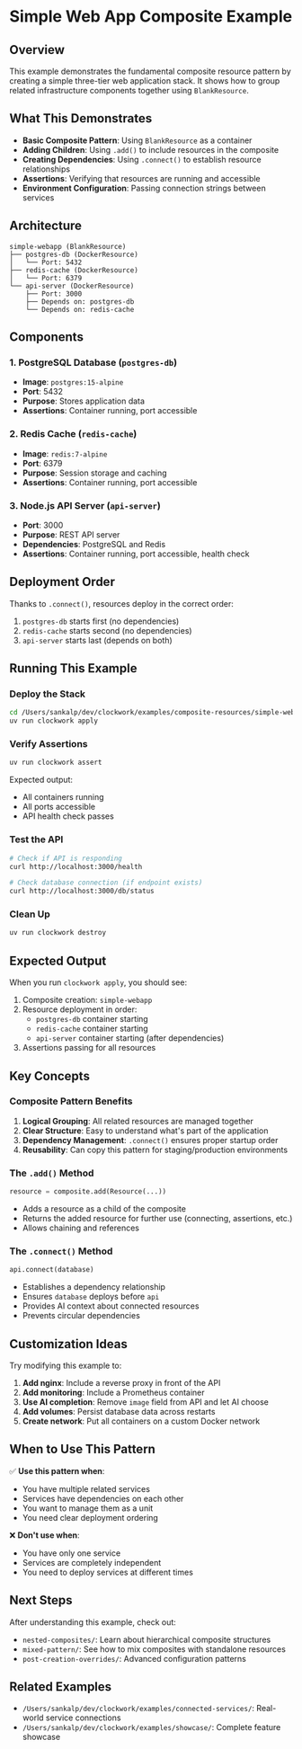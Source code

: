 # Simple Web App Composite Example

## Overview

This example demonstrates the fundamental composite resource pattern by creating a simple three-tier web application stack. It shows how to group related infrastructure components together using `BlankResource`.

## What This Demonstrates

- **Basic Composite Pattern**: Using `BlankResource` as a container
- **Adding Children**: Using `.add()` to include resources in the composite
- **Creating Dependencies**: Using `.connect()` to establish resource relationships
- **Assertions**: Verifying that resources are running and accessible
- **Environment Configuration**: Passing connection strings between services

## Architecture

```
simple-webapp (BlankResource)
├── postgres-db (DockerResource)
│   └── Port: 5432
├── redis-cache (DockerResource)
│   └── Port: 6379
└── api-server (DockerResource)
    ├── Port: 3000
    ├── Depends on: postgres-db
    └── Depends on: redis-cache
```

## Components

### 1. PostgreSQL Database (`postgres-db`)
- **Image**: `postgres:15-alpine`
- **Port**: 5432
- **Purpose**: Stores application data
- **Assertions**: Container running, port accessible

### 2. Redis Cache (`redis-cache`)
- **Image**: `redis:7-alpine`
- **Port**: 6379
- **Purpose**: Session storage and caching
- **Assertions**: Container running, port accessible

### 3. Node.js API Server (`api-server`)
- **Port**: 3000
- **Purpose**: REST API server
- **Dependencies**: PostgreSQL and Redis
- **Assertions**: Container running, port accessible, health check

## Deployment Order

Thanks to `.connect()`, resources deploy in the correct order:

1. `postgres-db` starts first (no dependencies)
2. `redis-cache` starts second (no dependencies)
3. `api-server` starts last (depends on both)

## Running This Example

### Deploy the Stack

```bash
cd /Users/sankalp/dev/clockwork/examples/composite-resources/simple-webapp
uv run clockwork apply
```

### Verify Assertions

```bash
uv run clockwork assert
```

Expected output:
- All containers running
- All ports accessible
- API health check passes

### Test the API

```bash
# Check if API is responding
curl http://localhost:3000/health

# Check database connection (if endpoint exists)
curl http://localhost:3000/db/status
```

### Clean Up

```bash
uv run clockwork destroy
```

## Expected Output

When you run `clockwork apply`, you should see:

1. Composite creation: `simple-webapp`
2. Resource deployment in order:
   - `postgres-db` container starting
   - `redis-cache` container starting
   - `api-server` container starting (after dependencies)
3. Assertions passing for all resources

## Key Concepts

### Composite Pattern Benefits

1. **Logical Grouping**: All related resources are managed together
2. **Clear Structure**: Easy to understand what's part of the application
3. **Dependency Management**: `.connect()` ensures proper startup order
4. **Reusability**: Can copy this pattern for staging/production environments

### The `.add()` Method

```python
resource = composite.add(Resource(...))
```

- Adds a resource as a child of the composite
- Returns the added resource for further use (connecting, assertions, etc.)
- Allows chaining and references

### The `.connect()` Method

```python
api.connect(database)
```

- Establishes a dependency relationship
- Ensures `database` deploys before `api`
- Provides AI context about connected resources
- Prevents circular dependencies

## Customization Ideas

Try modifying this example to:

1. **Add nginx**: Include a reverse proxy in front of the API
2. **Add monitoring**: Include a Prometheus container
3. **Use AI completion**: Remove `image` field from API and let AI choose
4. **Add volumes**: Persist database data across restarts
5. **Create network**: Put all containers on a custom Docker network

## When to Use This Pattern

✅ **Use this pattern when**:
- You have multiple related services
- Services have dependencies on each other
- You want to manage them as a unit
- You need clear deployment ordering

❌ **Don't use when**:
- You have only one service
- Services are completely independent
- You need to deploy services at different times

## Next Steps

After understanding this example, check out:

- `nested-composites/`: Learn about hierarchical composite structures
- `mixed-pattern/`: See how to mix composites with standalone resources
- `post-creation-overrides/`: Advanced configuration patterns

## Related Examples

- `/Users/sankalp/dev/clockwork/examples/connected-services/`: Real-world service connections
- `/Users/sankalp/dev/clockwork/examples/showcase/`: Complete feature showcase
